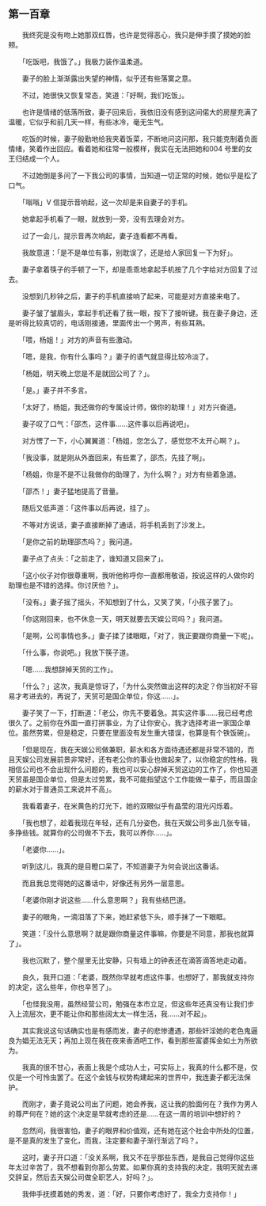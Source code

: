 ## 第一百章

　　我终究是没有吻上她那双红唇，也许是觉得恶心，我只是伸手摸了摸她的脸颊。

　　「吃饭吧，我饿了。」我极力装作温柔道。

　　妻子的脸上渐渐露出失望的神情，似乎还有些落寞之意。

　　不过，她很快又恢复常态，笑道：「好啊，我们吃饭」。

　　也许是情绪的低落所致，妻子回来后，我依旧没有感到这间偌大的房屋充满了温暖，它似乎和前几天一样，有些冰冷，毫无生气。

　　吃饭的时候，妻子殷勤地给我夹着饭菜，不断地问这问那，我只能克制着负面情绪，笑着作出回应。看着她和往常一般模样，我实在无法把她和004 号里的女王归结成一个人。

　　不过她倒是多问了一下我公司的事情，当知道一切正常的时候，她似乎是松了口气。

　　「嗡嗡」V 信提示音响起，这一次却是来自妻子的手机。

　　她拿起手机看了一眼，就放到一旁，没有去理会对方。

　　过了一会儿，提示音再次响起，妻子连看都不再看。

　　我故意道：「是不是单位有事，别耽误了，还是给人家回复一下为好」。

　　妻子拿着筷子的手顿了一下，却是乖乖地拿起手机按了几个字给对方回复了过去。

　　没想到几秒钟之后，妻子的手机直接响了起来，可能是对方直接来电了。

　　妻子皱了皱眉头，拿起手机还看了我一眼，按下了接听键。我在妻子身边，还是听得比较真切的，电话刚接通，里面传出一个男声，有些耳熟。

　　「喂，杨姐！」对方的声音有些激动。

　　「嗯，是我，你有什么事吗？」妻子的语气就显得比较冷淡了。

　　「杨姐，明天晚上您是不是就回公司了？」。

　　「是。」妻子并不多言。

　　「太好了，杨姐，我还做你的专属设计师，做你的助理！」对方兴奋道。

　　妻子叹了口气：「邵杰，这件事……这件事以后再说吧」。

　　对方愣了一下，小心翼翼道：「杨姐，您怎么了，感觉您不太开心啊？」。

　　「我没事，就是刚从外面回来，有些累了，邵杰，先挂了啊」。

　　「杨姐，你是不是不让我做你的助理了，为什么啊？」对方有些着急道。

　　「邵杰！」妻子猛地提高了音量。

　　随后又低声道：「这件事以后再说，挂了」。

　　不等对方说话，妻子直接断掉了通话，将手机丢到了沙发上。

　　「是你之前的助理邵杰吗？」我问道。

　　妻子点了点头：「之前走了，谁知道又回来了」。

　　「这小伙子对你很尊重啊，我听他称呼你一直都用敬语，按说这样的人做你的助理也是不错的选择。你讨厌他？」。

　　「没有。」妻子摇了摇头，不知想到了什么，又笑了笑，「小孩子罢了」。

　　「你这刚回来，也不休息一天，明天就要去天娱公司吗？」我问道。

　　「是啊，公司事情也多。」妻子揉了揉眼眶，「对了，我正要跟你商量一下呢」。

　　「什么事，你说吧。」我放下筷子道。

　　「嗯……我想辞掉天贸的工作」。

　　「什么？」这次，我真是惊讶了，「为什么突然做出这样的决定？你当初好不容易才考进去的，再说了，天贸可是国企单位，你这……」。

　　妻子笑了一下，打断道：「老公，你先不要着急。其实这件事……我已经考虑很久了。之前你在外面一直打拼事业，为了让你安心，我才选择考进一家国企单位。虽然劳累，但是稳定，只要在里面没有发生重大错误，也算是有个铁饭碗」。

　　「但是现在，我在天娱公司做兼职，薪水和各方面待遇还都是非常不错的，而且天娱公司发展前景非常好，还有老公你的事业也做起来了，以你稳定的性格，我相信公司也不会出现什么问题的，我也可以安心辞掉天贸这边的工作了，你也知道天贸虽是国企单位，但是太过劳累，我不可能指望这个工作能做一辈子，而且国企的薪水对于普通员工来说并不高」。

　　我看着妻子，在米黄色的灯光下，她的双眼似乎有晶莹的泪光闪烁着。

　　「我也想了，趁着我现在年轻，还有几分姿色，我在天娱公司多出几张专辑，多挣些钱。就算你的公司做不下去，我可以养你……」。

　　「老婆你……」。

　　听到这儿，我真的是目瞪口呆了，不知道妻子为何会说出这番话。

　　而且我总觉得她的这番话中，好像还有另外一层意思。

　　「老婆你刚才说这些……什么意思啊？」我有些结巴道。

　　妻子的眼角，一滴泪落了下来，她赶紧低下头，顺手抹了一下眼眶。

　　笑道：「没什么意思啊？就是跟你商量这件事嘛，你要是不同意，那我也就算了」。

　　我也沉默了，整个屋里无比安静，只有墙上的钟表还在滴答滴答地走动着。

　　良久，我开口道：「老婆，既然你早就考虑这件事，也想好了，那我就支持你的决定，这么些年，你也辛苦了」。

　　「也怪我没用，虽然经营公司，勉强在本市立足，但这些年还真没有让我们步入上流层次，更不能让你和那些阔太太一样生活，我……对不起」。

　　其实我说这句话确实也是有感而发，妻子的悲惨遭遇，那些奸淫她的老色鬼逼良为娼无法无天；再加上现在我在夜来香酒吧工作，看到那些富婆挥金如土为所欲为。

　　我真的很不甘心，表面上我是个成功人士，可实际上，我真的什么都不是，仅仅是一个可怜虫罢了。在这个金钱与权势构建起来的世界中，我连妻子都无法保护。

　　而刚才，妻子竟说公司出了问题，她会养我，这让我的脸面何在？我作为男人的尊严何在？她的这个决定是早就考虑的还是……在这一周的培训中想好的？

　　忽然间，我很害怕，妻子的眼界和价值观，还有她在这个社会中所处的位置，是不是真的发生了变化，而我，注定要和妻子渐行渐远了吗？。

　　这时，妻子开口道：「没关系啊，我又不在乎那些东西，是我自己觉得你这些年太过辛苦了，我不想看到你那么劳累。如果你真的支持我的决定，我明天就去递交辞呈，然后去天娱公司做全职艺人，好吗？」。

　　我伸手抚摸着她的秀发，道：「好，只要你考虑好了，我全力支持你！」

